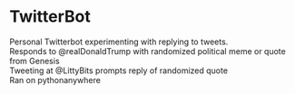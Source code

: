 # TwitterBot
Personal Twitterbot experimenting with replying to tweets.\
Responds to @realDonaldTrump with randomized political meme or quote from Genesis\
Tweeting at @LittyBits prompts reply of randomized quote\
Ran on pythonanywhere
